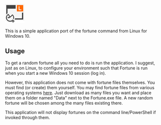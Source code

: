 ![Fortune icon](Resources\Fortune-64.png)

This is a simple application port of the fortune command from Linux for Windows 10.

## Usage

To get a random fortune all you need to do is run the application. I suggest, just as on Linux, to configure your environment such that Fortune is run when you start a new Windows 10 session (log in).

However, this application does not come with fortune files themselves. You must find (or create) them yourself. You may find fortune files from various operating systems [here](http://fortunes.cat-v.org/). Just download as many files you want and place them on a folder named "Data" next to the Fortune.exe file. A new random fortune will be chosen among the many files existing there.

This application will not display fortunes on the command line/PowerShell if invoked through them.